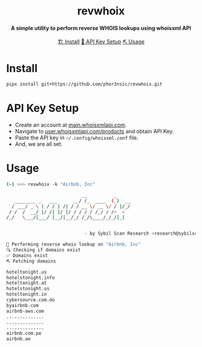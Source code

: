 <h1 align="center">
    revwhoix
  <br>
</h1>

<h4 align="center">A simple utility to perform reverse WHOIS lookups using whoisxml API</h4>


<p align="center">
  <a href="#install">🏗️ Install</a>  
  <a href="#api-key-setup">📝 API Key Setup</a>  
  <a href="#usage">⛏️ Usage</a> 
  <br>
</p>


# Install
```sh
pipx install git+https://github.com/phor3nsic/revwhoix.git
```

# API Key Setup

- Create an account at [main.whoisxmlapi.com](https://main.whoisxmlapi.com/).
- Navigate to [user.whoisxmlapi.com/products](https://user.whoisxmlapi.com/products) and obtain API Key.
- Paste the API key in `~/.config/whoisxml.conf` file.
- And, we are all set. 


# Usage

```sh
(~) >>> revwhoix -k "Airbnb, Inc"

                            __          _
   ________ _   ___      __/ /_  ____  (_)  __
  / ___/ _ \ | / / | /| / / __ \/ __ \/ / |/_/
 / /  /  __/ |/ /| |/ |/ / / / / /_/ / />  <
/_/   \___/|___/ |__/|__/_/ /_/\____/_/_/|_|


                             - by Sybil Scan Research <research@sybilscan.com>

🚀 Performing reverse whois lookup on "Airbnb, Inc"
🔍 Checking if domains exist
✅ Domains exist
⛏️ Fetching domains

hoteltonight.us
hotelstonight.info
hoteltonight.at
hotelstonight.us
hoteltonight.in
cybersource.com.do
byairbnb.com
airbnb-aws.com
..............
..............
..............
airbnb.com.pe
airbnb.ae
```
